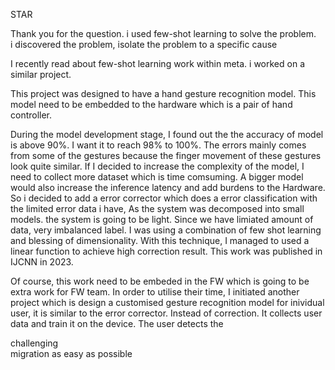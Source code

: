 STAR  
  
Thank you for the question. i used few-shot learning to solve the problem.  
i discovered the problem, isolate the problem to a specific cause  
  
  
I recently read about few-shot learning work within meta. i worked on  a similar project.  
  
This project was designed to have a hand gesture recognition model. This model need to be embedded to the hardware which is a pair of hand controller.   
  
During the model development stage, I found out the the accuracy of model is above 90%. I want it to reach 98% to 100%. The errors mainly comes from some of the gestures because the finger movement of these gestures look quite similar. If I decided to increase the complexity of the model, I need to collect more dataset which is time comsuming. A bigger model would also increase the inference latency and add burdens to the Hardware. So i decided to add a error corrector which does a error classification with the limited error data i have, As the system was decomposed into small models. the system is going to be light. Since we have limiated amount of data, very imbalanced label. I was using a combination of few shot learning and blessing of dimensionality.  With this technique,  I managed to used a linear function to achieve high correction result.  This work was published in IJCNN in 2023.   
  
Of course, this work need to be embeded in the FW which is going to be extra work for FW team. In order to utilise their time, I initiated another project which is design a customised gesture recognition model for inividual user, it is similar to the error corrector. Instead of correction. It collects user data and train it on the device. The user detects the   
  
  
  
challenging  
migration as easy as possible  
